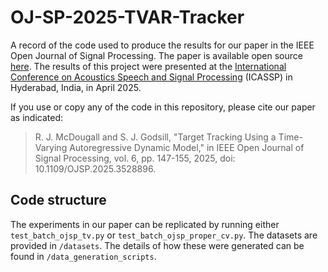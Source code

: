 # OJ-SP-2025-TVAR-Tracker
A record of the code used to produce the results for our paper in the IEEE Open Journal of Signal Processing.
The paper is available open source [here](https://ieeexplore.ieee.org/document/10840270).
The results of this project were presented at the [International Conference on Acoustics Speech and Signal Processing](https://2025.ieeeicassp.org/) (ICASSP) in Hyderabad, India, in April 2025.

If you use or copy any of the code in this repository, please cite our paper as indicated:
> R. J. McDougall and S. J. Godsill, "Target Tracking Using a Time-Varying Autoregressive Dynamic Model," in IEEE Open Journal of Signal Processing, vol. 6, pp. 147-155, 2025, doi: 10.1109/OJSP.2025.3528896.

## Code structure
The experiments in our paper can be replicated by running either `test_batch_ojsp_tv.py` or `test_batch_ojsp_proper_cv.py`.
The datasets are provided in `/datasets`. 
The details of how these were generated can be found in `/data_generation_scripts`.